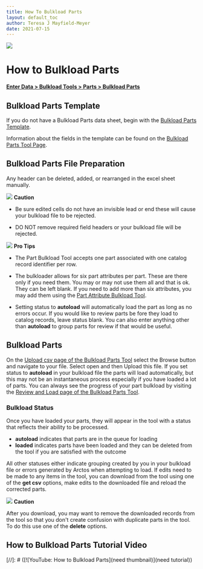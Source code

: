 ```yaml
---
title: How To Bulkload Parts
layout: default_toc
author: Teresa J Mayfield-Meyer
date: 2021-07-15
---
```


![](https://raw.githubusercontent.com/ArctosDB/documentation-wiki/gh-pages/tutorial_images/Bear%20Work%20in%20Progress.JPG)

# How to Bulkload Parts

**<a href="https://arctos.database.museum/tools/BulkloadParts.cfm" class="external">Enter Data > Bulkload Tools > Parts > Bulkload Parts</a>**

## Bulkload Parts Template

If you do not have a Bulkload Parts data sheet, begin with the <a href="https://arctos.database.museum/tools/BulkloadParts.cfm?action=makeTemplate" class="external">Bulkload Parts Template</a>.

Information about the fields in the template can be found on the <a href="https://arctos.database.museum/tools/BulkloadParts.cfm?action=ld" class="external">Bulkload Parts Tool Page</a>.

## Bulkload Parts File Preparation

Any header can be deleted, added, or rearranged in the excel sheet manually. 

![](https://raw.githubusercontent.com/ArctosDB/documentation-wiki/gh-pages/tutorial_images/Bear%20Caution.jpg) **Caution**

* Be sure edited cells do not have an invisible lead or end these will cause your bulkload file to be rejected. 

* DO NOT remove required field headers or your bulkload file will be rejected.

![](https://raw.githubusercontent.com/ArctosDB/documentation-wiki/gh-pages/tutorial_images/Bear%20Pro.jpg) **Pro Tips**

* The Part Bulkload Tool accepts one part associated with one catalog record identifier per row.

* The bulkloader allows for six part attributes per part. These are there only if you need them. You may or may not use them all and that is ok. They can be left blank. If you need to add more than six attributes, you may add them using the <a href="https://arctos.database.museum/tools/BulkloadSpecimenPartAttribute.cfm" class="external">Part Attribute Bulkload Tool</a>. 

* Setting status to **autoload** will automatically load the part as long as no errors occur. If you would like to review parts be fore they load to catalog records, leave status blank. You can also enter anything other than **autoload** to group parts for review if that would be useful.

## Bulkload Parts 

On the <a href="https://arctos.database.museum/tools/BulkloadParts.cfm?action=ld" class="external">Upload csv page of the Bulkload Parts Tool</a> select the Browse button and navigate to your file. Select open and then Upload this file. If you set status to **autoload** in your bulkload file the parts will load automatically, but this may not be an instantaneous process especially if you have loaded a lot of parts. You can always see the progress of your part bulkload by visiting the <a href="https://arctos.database.museum/tools/BulkloadParts.cfm" class="external">Review and Load page of the Bulkload Parts Tool</a>.

### Bulkload Status

Once you have loaded your parts, they will appear in the tool with a status that reflects their ability to be processed.

* **autoload** indicates that parts are in the queue for loading
* **loaded** indicates parts have been loaded and they can be deleted from the tool if you are satisfied with the outcome

All other statuses either indicate grouping created by you in your bulkload file or errors generated by Arctos when attempting to load. If edits need to be made to any items in the tool, you can download from the tool using one of the **get csv** options, make edits to the downloaded file and reload the corrected parts.

![](https://raw.githubusercontent.com/ArctosDB/documentation-wiki/gh-pages/tutorial_images/Bear%20Caution.jpg) **Caution**

After you download, you may want to remove the downloaded records from the tool so that you don't create confusion with duplicate parts in the tool. To do this use one of the **delete** options.

## How to Bulkload Parts Tutorial Video

[//]: # ([![YouTube: How to Bulkload Parts](need thumbnail)](need tutorial))
